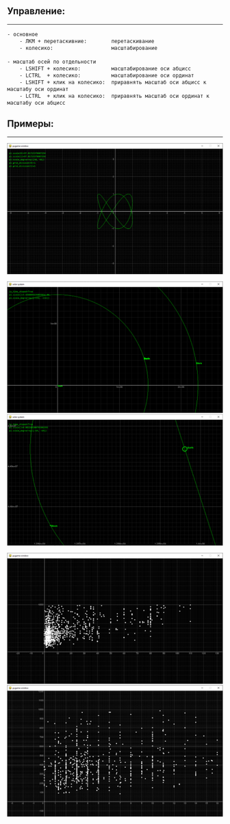 ## Управление:
---

```
- основное
    - ЛКМ + перетаскивние:        перетаскивание
    - колесико:                   масштабирование

- масштаб осей по отдельности
    - LSHIFT + колесико:          масштабирование оси абцисс
    - LCTRL  + колесико:          масштабирование оси ординат
    - LSHIFT + клик на колесико:  приравнять масштаб оси абцисс к масштабу оси ординат    
    - LCTRL  + клик на колесико:  приравнять масштаб оси ординат к масштабу оси абцисс
```

## Примеры:
---

![](images/img01.png "demonstration01")



![](images/img02.png "demonstration02")
![](images/img03.png "demonstration03")



![](images/img04.png "demonstration04")
![](images/img05.png "demonstration05")
